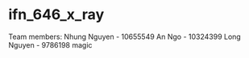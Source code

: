 # ifn_646_x_ray
Team members:
Nhung Nguyen - 10655549
An Ngo - 10324399
Long Nguyen - 9786198
magic
